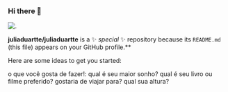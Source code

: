 ### Hi there 👋

![.](https://media.tenor.com/JJ675uIfjn4AAAAj/gift-tenor-gif.gif)

**juliaduartte/juliaduartte** is a ✨ _special_ ✨ repository because its `README.md` (this file) appears on your GitHub profile.**

Here are some ideas to get you started:

o que você gosta de fazer!: 
qual é seu maior sonho?
qual é seu livro ou filme preferido?
gostaria de viajar para?
qual sua altura?



